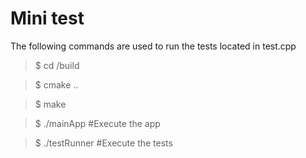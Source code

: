 # Mini test

The following commands are used to run the tests located in test.cpp

> $ cd /build

> $ cmake ..
 
> $ make

> $ ./mainApp #Execute the app

> $ ./testRunner #Execute the tests
